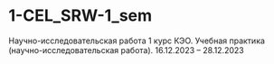 # 1-CEL_SRW-1_sem
Научно-исследовательская работа 1 курс КЭО. Учебная практика (научно-исследовательская работа). 16.12.2023 – 28.12.2023
